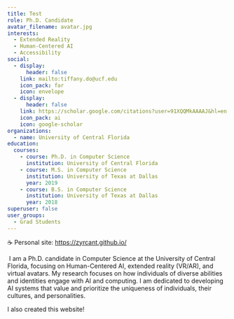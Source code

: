 ```yaml
---
title: Test
role: Ph.D. Candidate
avatar_filename: avatar.jpg
interests:
  - Extended Reality
  - Human-Centered AI
  - Accessibility
social:
  - display:
      header: false
    link: mailto:tiffany.do@ucf.edu
    icon_pack: far
    icon: envelope
  - display:
      header: false
    link: https://scholar.google.com/citations?user=91XQQMkAAAAJ&hl=en
    icon_pack: ai
    icon: google-scholar
organizations:
  - name: University of Central Florida
education:
  courses:
    - course: Ph.D. in Computer Science
      institution: University of Central Florida
    - course: M.S. in Computer Science
      institution: University of Texas at Dallas
      year: 2019
    - course: B.S. in Computer Science
      institution: University of Texas at Dallas
      year: 2018
superuser: false
user_groups:
  - Grad Students
---
```

☕ Personal site: <https://zyrcant.github.io/>

️ I am a Ph.D. candidate in Computer Science at the University of Central Florida, focusing on Human-Centered AI, extended reality (VR/AR), and virtual avatars. My research focuses on how individuals of diverse abilities and identities engage with AI and computing. I am dedicated to developing AI systems that value and prioritize the uniqueness of individuals, their cultures, and personalities.

I also created this website!